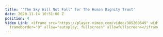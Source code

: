 ```yaml
---
title: '"The Sky Will Not Fall" for The Human Dignity Trust'
date: 2020-11-14 10:51:00 Z
position: 4
Video Link: <iframe src="https://player.vimeo.com/video/385260549" width="640" height="360"
  frameborder="0" allow="autoplay; fullscreen" allowfullscreen></iframe>
---
```


